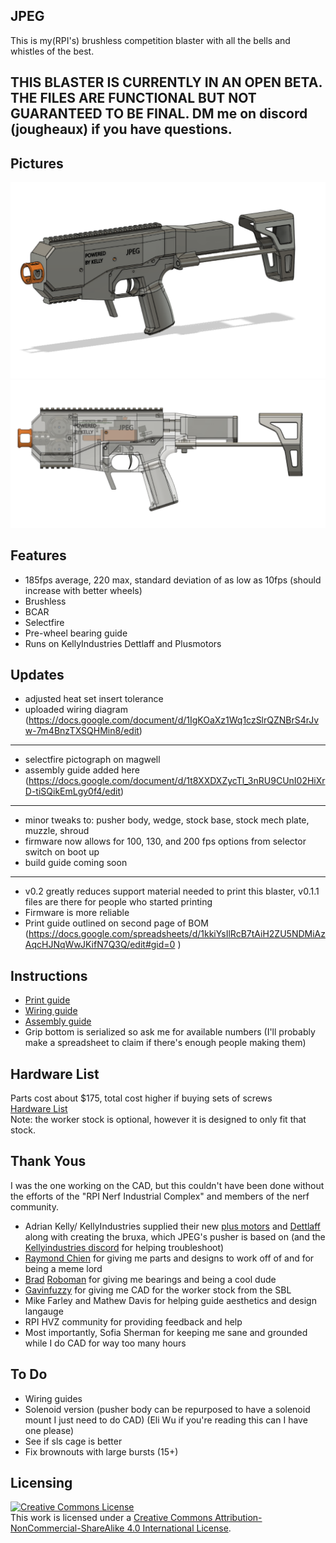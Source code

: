 ## JPEG
This is my(RPI's) brushless competition blaster with all the bells and whistles of the best.

## THIS BLASTER IS CURRENTLY IN AN OPEN BETA. THE FILES ARE FUNCTIONAL BUT NOT GUARANTEED TO BE FINAL.  DM me on discord (jougheaux) if you have questions.

## Pictures
<img src="JPEG.png">
<img src="JPEGClear.png">

## Features

- 185fps average, 220 max, standard deviation of as low as 10fps (should increase with better wheels)
- Brushless
- BCAR
- Selectfire
- Pre-wheel bearing guide
- Runs on KellyIndustries Dettlaff and Plusmotors

## Updates
 - adjusted heat set insert tolerance
 - uploaded wiring diagram (https://docs.google.com/document/d/1IgKOaXz1Wq1czSlrQZNBrS4rJvw-7m4BnzTXSQHMin8/edit)
--------------------------------------
- selectfire pictograph on magwell
- assembly guide added here (https://docs.google.com/document/d/1t8XXDXZycTl_3nRU9CUnI02HiXrD-tiSQikEmLgy0f4/edit)
--------------------------------------
- minor tweaks to: pusher body, wedge, stock base, stock mech plate, muzzle, shroud
- firmware now allows for 100, 130, and 200 fps options from selector switch on boot up
- build guide coming soon
--------------------------------------
- v0.2 greatly reduces support material needed to print this blaster, v0.1.1 files are there for people who started printing
- Firmware is more reliable
- Print guide outlined on second page of BOM (https://docs.google.com/spreadsheets/d/1kkiYsIlRcB7tAiH2ZU5NDMiAzAqcHJNqWwJKifN7Q3Q/edit#gid=0  )

## Instructions
- [Print guide](https://docs.google.com/spreadsheets/d/1kkiYsIlRcB7tAiH2ZU5NDMiAzAqcHJNqWwJKifN7Q3Q/edit#gid=258203420)
- [Wiring guide](https://docs.google.com/document/d/1IgKOaXz1Wq1czSlrQZNBrS4rJvw-7m4BnzTXSQHMin8/edit)
- [Assembly guide](https://docs.google.com/document/d/1t8XXDXZycTl_3nRU9CUnI02HiXrD-tiSQikEmLgy0f4/edit)
- Grip bottom is serialized so ask me for available numbers (I'll probably make a spreadsheet to claim if there's enough people making them)  

## Hardware List  
Parts cost about $175, total cost higher if buying sets of screws  
[Hardware List](https://docs.google.com/spreadsheets/d/1kkiYsIlRcB7tAiH2ZU5NDMiAzAqcHJNqWwJKifN7Q3Q/edit#gid=0)  
Note: the worker stock is optional, however it is designed to only fit that stock.

## Thank Yous
I was the one working on the CAD, but this couldn't have been done without the efforts of the "RPI Nerf Industrial Complex" and members of the nerf community.
- Adrian Kelly/ KellyIndustries supplied their new [plus motors](https://kellyindustries.us/collections/flywheel-parts/products/plus-motor-brushless) and [Dettlaff](https://kellyindustries.us/collections/flywheel-parts/products/dettlaff-brushless-blaster-controller) along with creating the bruxa, which JPEG's pusher is based on (and the [Kellyindustries discord](https://discord.gg/gnhjt6QDAX) for helping troubleshoot)
- [Raymond Chien](https://www.linkedin.com/in/raymond-chien-1a0341229?original_referer=https%3A%2F%2Fwww.google.com%2F) for giving me parts and designs to work off of and for being a meme lord
- [Brad](https://thefactoryamsterdam.com/) [Roboman](https://roboman.net/) for giving me  bearings and being a cool dude
- [Gavinfuzzy](https://www.etsy.com/shop/GavinfuzzyCustoms) for giving me CAD for the worker stock from the SBL
- Mike Farley and Mathew Davis for helping guide aesthetics and design langauge
- RPI HVZ community for providing feedback and help
- Most importantly, Sofia Sherman for keeping me sane and grounded while I do CAD for way too many hours

## To Do
- Wiring guides
- Solenoid version (pusher body can be repurposed to have a solenoid mount I just need to do CAD) (Eli Wu if you're reading this can I have one please)
- See if sls cage is better
- Fix brownouts with large bursts (15+)


## Licensing
<a rel="license" href="http://creativecommons.org/licenses/by-nc-sa/4.0/"><img alt="Creative Commons License" style="border-width:0" src="https://i.creativecommons.org/l/by-nc-sa/4.0/88x31.png" /></a><br />This work is licensed under a <a rel="license" href="http://creativecommons.org/licenses/by-nc-sa/4.0/">Creative Commons Attribution-NonCommercial-ShareAlike 4.0 International License</a>.
